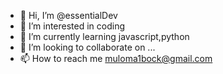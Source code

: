 - 👋 Hi, I’m @essentialDev
- 👀 I’m interested in coding
- 🌱 I’m currently learning javascript,python
- 💞️ I’m looking to collaborate on ...
- 📫 How to reach me muloma1bock@gmail.com

<!---
essentialDev/essentialDev is a ✨ special ✨ repository because its `README.md` (this file) appears on your GitHub profile.
You can click the Preview link to take a look at your changes.
--->
